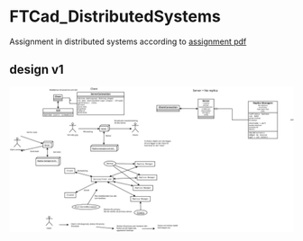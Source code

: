 # FTCad_DistributedSystems
Assignment in distributed systems according to [assignment pdf](https://github.com/Oldalf/FTCad_DistributedSystems/blob/master/docs/FTCad+2019.pdf)

## design v1

![design image should be here](https://github.com/Oldalf/FTCad_DistributedSystems/blob/master/docs/testDesign_1.svg) 
